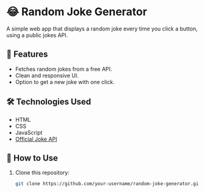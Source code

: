 # 😂 Random Joke Generator

A simple web app that displays a random joke every time you click a button, using a public jokes API.

## 📌 Features
- Fetches random jokes from a free API.
- Clean and responsive UI.
- Option to get a new joke with one click.

## 🛠️ Technologies Used
- HTML
- CSS
- JavaScript
- [Official Joke API](https://official-joke-api.appspot.com/random_joke)

## 🚀 How to Use
1. Clone this repository:
   ```bash
   git clone https://github.com/your-username/random-joke-generator.git
